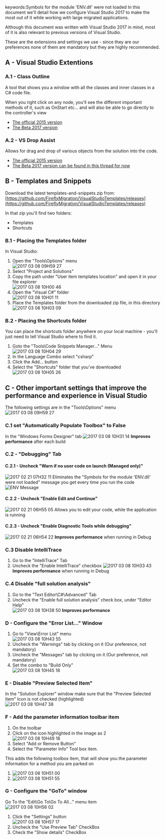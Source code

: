 keywords:Symbols for the module 'ENV.dll' were not loaded
In this document we'll detail how we configure Visual Studio 2017 to make the most out of it while working with large migrated applications.

Although this document was written with Visual Studio 2017 in mind, most of it is also relevant to previous versions of Visual Studio.

These are the extensions and settings we use - since they are our preferences none of them are mandatory but they are highly recommended.

## A - Visual Studio Extentions
### A.1 - Class Outline
A tool that shows you a window with all the classes and inner classes in a C# code file.

When you right click on any node, you'll see the different important methods of it, such as OnStart etc... and will also be able to go directly to the controller's view

* [The official 2015 version](https://marketplace.visualstudio.com/items?itemName=Stickle.ClassOutline)  
* [The Beta 2017 version](https://github.com/FireflyMigration/ClassOutline/releases)


### A.2 - VS Drop Assist
Allows for drag and drop of various objects from the solution into the code.
* [The official 2015 version](https://marketplace.visualstudio.com/items?itemName=Stickle.VSDropAssist)  
* [The Beta 2017 version can be found in this thread for now](https://github.com/FireflyMigration/VSDropAssist/issues/34)

## B - Templates and Snippets
Download the latest templates-and-snippets.zip from:  [https://github.com/FireflyMigration/VisualStudioTemplates/releases](https://github.com/FireflyMigration/VisualStudioTemplates/releases)

In that zip you'll find two folders:
* Templates
* Shortcuts

### B.1 - Placing the Templates folder
In Visual Studio: 
1. Open the "Tools\Options" menu  
![2017 03 08 09H59 27](2017-03-08_09h59_27.png)
2. Select "Project and Solutions"
4. Copy the path under "User item templates location" and open it in your file explorer  
![2017 03 08 10H00 46](2017-03-08_10h00_46.png)
5. Open the "Visual C#" folder  
![2017 03 08 10H01 11](2017-03-08_10h01_11.png)
6. Place the Templates folder from the downloaded zip file, in this directory  
![2017 03 08 10H03 09](2017-03-08_10h03_09.png)

### B.2 - Placing the Shortcuts folder
You can place the shortcuts folder anywhere on your local machine - you'll just need to tell Visual Studio where to find it.
1. Goto the "Tools\Code Snippets Manager..." Menu
![2017 03 08 10H04 29](2017-03-08_10h04_29.png)
2. In the Language Combo select "csharp"
3. Click the Add... button
3. Select the "Shortcuts" folder that you've downloaded
![2017 03 08 10H05 26](2017-03-08_10h05_26.png) 

## C - Other important settings that improve the performance and experience in Visual Studio
The following settings are in the  "Tools\Options" menu
![2017 03 08 09H59 27](2017-03-08_09h59_27.png)
### C.1 set "Automatically Populate Toolbox" to False
In the "Windows Forms Designer" tab
![2017 03 08 10H31 14](2017-03-08_10h31_14.png)
**Improves performance** after each build

### C.2 - "Debugging" Tab
#### C.2.1 - Uncheck "Warn if no user code on launch (Managed only)"
![2017 02 21 07H32 11](2017-02-21_07h32_11.png)
Eliminates the "Symbols for the module 'ENV.dll' were not loaded" message you get every time you run the code
![ENV Message](ENV_message.png)
#### C.2.2 - Uncheck "Enable Edit and Continue"
![2017 02 21 06H55 05](2017-02-21_06h55_05.png)
Allows you to edit your code, while the application is running
#### C.2.3 - Uncheck "Enable Diagnostic Tools while debugging"
![2017 02 21 06H54 22](2017-02-21_06h54_22.png)
**Improves performance** when running in Debug
### C.3 Disable IntelliTrace
1. Go to the "IntelliTrace" Tab
2. Uncheck the "Enable IntelliTrace" checkbox
![2017 03 08 10H33 43](2017-03-08_10h33_43.png)
**Improves performance** when running in Debug
### C.4 Disable "full solution analysis"
1. Go to the "Text Editor\C#\Advanced" Tab
2. Uncheck the "Enable full solution analysis" check box, under "Editor Help"  
![2017 03 08 10H38 50](2017-03-08_10h38_50.png)
**Improves performance**
### D - Configure the "Error List..." Window
1. Go to "View\Error List" menu  
![2017 03 08 10H43 55](2017-03-08_10h43_55.png)
2. Uncheck the "Warnings" tab by clicking on it (Our preference, not mandatory)
3. Uncheck the "Messages" tab by clicking on it (Our preference, not mandatory)
4. Set the combo to "Build Only"  
![2017 03 08 10H45 18](2017-03-08_10h45_18.png)

### E - Disable "Preview Selected Item"
In the "Solution Explorer" window make sure that the "Preview Selected Item" Icon is not checked (highlighted)  
![2017 03 08 10H47 38](2017-03-08_10h47_38.png)

### F - Add the parameter information toolbar item
1. On the toolbar
2. Click on the icon highlighted in the image as 2  
![2017 03 08 10H49 18](2017-03-08_10h49_18.png)
3. Select "Add or Remove Button"
4. Select the "Parameter Info" Tool box item.

This adds the following toolbox item, that will show you the parameter information for a method you are parked on

1. ![2017 03 08 10H51 00](2017-03-08_10h51_00.png)
2. ![2017 03 08 10H51 55](2017-03-08_10h51_55.png)

### G - Configure the "GoTo" window
Go To the "Edit\Go To\Go To All..." menu item  
![2017 03 08 10H56 02](2017-03-08_10h56_02.png)
1. Click the "Settings" button  
![2017 03 08 10H57 17](2017-03-08_10h57_17.png)
2. Uncheck the "Use Preview Tab" CheckBox
3. Check the "Show details" CheckBox
